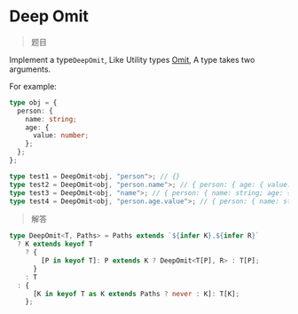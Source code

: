 # Deep Omit

<BtnGroup 
	issue="https://tsch.js.org/29785/solutions"
	answer="https://github.com/type-challenges/type-challenges/issues/32294"
/>

> 题目

Implement a type`DeepOmit`, Like Utility types [Omit](https://www.typescriptlang.org/docs/handbook/utility-types.html#omittype-keys), A type takes two arguments.

For example:

```ts
type obj = {
  person: {
    name: string;
    age: {
      value: number;
    };
  };
};

type test1 = DeepOmit<obj, "person">; // {}
type test2 = DeepOmit<obj, "person.name">; // { person: { age: { value: number } } }
type test3 = DeepOmit<obj, "name">; // { person: { name: string; age: { value: number } } }
type test4 = DeepOmit<obj, "person.age.value">; // { person: { name: string; age: {} } }
```

> 解答

```ts
type DeepOmit<T, Paths> = Paths extends `${infer K}.${infer R}`
  ? K extends keyof T
    ? {
        [P in keyof T]: P extends K ? DeepOmit<T[P], R> : T[P];
      }
    : T
  : {
      [K in keyof T as K extends Paths ? never : K]: T[K];
    };
```
